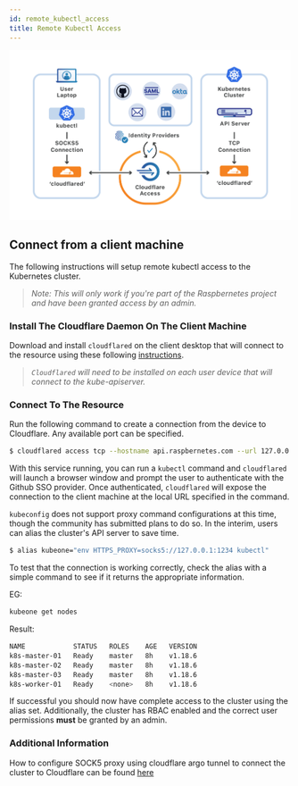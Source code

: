 ```yaml
---
id: remote_kubectl_access
title: Remote Kubectl Access
---
```


![Remote Kubectl Access](https://github.com/raspbernetes/raspbernetes.github.io/raw/master/img/kubectl.png 'Remote Kubectl Access')

## Connect from a client machine

The following instructions will setup remote kubectl access to the Kubernetes cluster.

> *Note: This will only work if you're part of the Raspbernetes project and have been granted access by an admin.*

### Install The Cloudflare Daemon On The Client Machine

Download and install `cloudflared` on the client desktop that will connect to the resource using these following [instructions](https://developers.cloudflare.com/argo-tunnel/downloads).

> *`Cloudflared` will need to be installed on each user device that will connect to the kube-apiserver.*

### Connect To The Resource

Run the following command to create a connection from the device to Cloudflare. Any available port can be specified.

```bash
$ cloudflared access tcp --hostname api.raspbernetes.com --url 127.0.0.1:1234
```

With this service running, you can run a `kubectl` command and `cloudflared` will launch a browser window and prompt the user to authenticate with the Github SSO provider. Once authenticated, `cloudflared` will expose the connection to the client machine at the local URL specified in the command.

`kubeconfig` does not support proxy command configurations at this time, though the community has submitted plans to do so. In the interim, users can alias the cluster's API server to save time.

```bash
$ alias kubeone="env HTTPS_PROXY=socks5://127.0.0.1:1234 kubectl"
```

To test that the connection is working correctly, check the alias with a simple command to see if it returns the appropriate information.

EG:

```bash
kubeone get nodes
```

Result:

```bash
NAME            STATUS   ROLES    AGE   VERSION
k8s-master-01   Ready    master   8h    v1.18.6
k8s-master-02   Ready    master   8h    v1.18.6
k8s-master-03   Ready    master   8h    v1.18.6
k8s-worker-01   Ready    <none>   8h    v1.18.6
```

If successful you should now have complete access to the cluster using the alias set. Additionally, the cluster has RBAC enabled and the correct user permissions **must** be granted by an admin.

### Additional Information

How to configure SOCK5 proxy using cloudflare argo tunnel to connect the cluster to Cloudflare can be found [here](https://developers.cloudflare.com/access/other-protocols/kubectl/)
